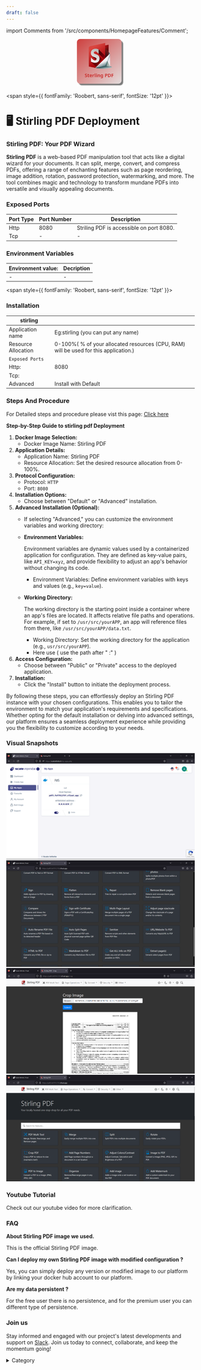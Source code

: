 ```yaml
---
draft: false
---
```

import Comments from '/src/components/HomepageFeatures/Comment';

<p align="center">
  <img src="/img/gchnh.jpg" alt="Alt Text" width="25%"/>
</p> 

<span style={{ fontFamily: 'Roobert, sans-serif', fontSize: '12pt' }}>

# 🖥 Stirling PDF Deployment

### Stirling PDF: Your PDF Wizard

**Stirling PDF** is a web-based PDF manipulation tool that acts like a digital wizard for your documents. It can split, merge, convert, and compress PDFs, offering a range of enchanting features such as page reordering, image addition, rotation, password protection, watermarking, and more. The tool combines magic and technology to transform mundane PDFs into versatile and visually appealing documents.
### Exposed Ports

| Port Type | Port Number | Description                       |
| --------- | ----------- | --------------------------------- |
| Http      | 8080        | Striling PDF is accessible on port 8080.|
| Tcp       | -           | -             |


### Environment Variables


|   **Environment value:**          | Decription                                                                                                               | 
| --------------------- | ------                                                                                                                   | 
|-       |  -                              |



</span>


<span style={{ fontFamily: 'Roobert, sans-serif', fontSize: '12pt' }}>

### Installation

|  stirling               |                                                                                                                          | 
| --------------------- | ------                                                                                                                   |            
| Application name      |  Eg:stirling (you can put any name)                                                                                      | 
| Resource Allocation   |  0-100%( % of your allocated resources (CPU, RAM) will be used for this application.)                                    | 
| `Exposed Ports`       |                                                                                                                          | 
|  Http:                |     8080                                                                                                                    |
|  Tcp:                 |                                                                                                                        | 
|    Advanced           |    Install with Default                                                                                                  |


### Steps And Procedure

For Detailed steps and procedure please vist this page: [Click here](https://techscaleinfinite.github.io/introduction/cloud-float/Steps%20and%20procedure)





**Step-by-Step Guide to stirling pdf  Deployment**

1. **Docker Image Selection:**
   * Docker Image Name: Stirling PDF
2. **Application Details:**
   * Application Name: Stirling PDF
   * Resource Allocation: Set the desired resource allocation from 0-100%.
3. **Protocol Configuration:**
   * Protocol: `HTTP`
   * Port: `8080`
4. **Installation Options:**
   * Choose between "Default" or "Advanced" installation.
5. **Advanced Installation (Optional):**
   * If selecting "Advanced," you can customize the environment variables and working directory:
   *   **Environment Variables:**

       Environment variables are dynamic values used by a containerized application for configuration. They are defined as key-value pairs, like `API_KEY=xyz`, and provide flexibility to adjust an app's behavior without changing its code.

       * Environment Variables: Define environment variables with keys and values (e.g., `key=value`).
   *   **Working Directory:**

       The working directory is the starting point inside a container where an app's files are located. It affects relative file paths and operations. For example, if set to `/usr/src/yourAPP`, an app will reference files from there, like `/usr/src/yourAPP/data.txt`.

       * Working Directory: Set the working directory for the application (e.g., `usr/src/yourAPP`).
       * Here use ( use the path after   " :"  )
6. **Access Configuration:**
   * Choose between "Public" or "Private" access to the deployed application.
7. **Installation:**
   * Click the "Install" button to initiate the deployment process.

By following these steps, you can effortlessly deploy an Stirling PDF instance with your chosen configurations. This enables you to tailor the environment to match your application's requirements and specifications. Whether opting for the default installation or delving into advanced settings, our platform ensures a seamless deployment experience while providing you the flexibility to customize according to your needs.

### Visual Snapshots

![Alt Text](/img/cs.jpg)
![Alt Text](/img/fee2.jpg)
![Alt Text](/img/sffq.jpg)
![Alt Text](/img/asq.jpg)


### Youtube Tutorial&#x20;

Check out our youtube video for more clarification.



### FAQ

**About Stirling PDF  image we used.**

This is the official Stirling PDF image.

**Can I deploy my own Stirling PDF image with modified configuration ?**

Yes, you can simply deploy any version or modified image to our platform by linking your docker hub account to our platform.

**Are my data persistent ?**

For the free user there is no persistence, and for the premium user you can different type of persistence.

### Join us

Stay informed and engaged with our project's latest developments and support on [Slack](https://app.slack.com/client/T04QS32JX6E/C04QKEWE146). Join us today to connect, collaborate, and keep the momentum going!&#x20;

<details>

<summary>Category</summary>

Kubernetes, cloud computing, DevOps, cloud services, hosting platform, container orchestration, cloud infrastructure, cloud deployment, cloud management, cloud technology, cloud solutions, striling pdf

</details>

</span>

<Comments />